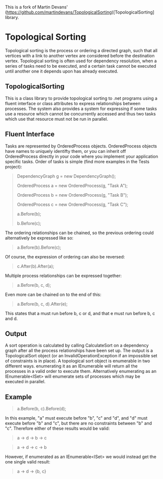 This is a fork of Martin Devans' (https://github.com/martindevans/TopologicalSorting)[TopologicalSorting] library.

Topological Sorting
===================

Topological sorting is the process or ordering a directed graph, such that all vertices with a link to another vertex are considered before the destination vertex. Topological sorting is often used for dependency resolution, when a series of tasks need to be executed, and a certain task cannot be executed until another one it depends upon has already executed.

TopologicalSorting
------------------

This is a class library to provide topological sorting to .net programs using a fluent interface or class attributes to express relationships between processes. The system also provides a system for expressing if some tasks use a resource which cannot be concurrently accessed and thus two tasks which use that resource must not be run in parallel.

Fluent Interface
----------------

Tasks are represented by OrderedProcess objects. OrderedProcess objects have names to uniquely identifty them, or you can inherit off OrderedProcess directly in your code where you implement your application specific tasks. Order of tasks is simple (find more examples in the Tests project):

> DependencyGraph g = new DependencyGraph();
>
> OrderedProcess a = new OrderedProcess(g, "Task A");
>
> OrderedProcess b = new OrderedProcess(g, "Task B");
>
> OrderedProcess c = new OrderedProcess(g, "Task C");
> 
> a.Before(b);
>
> b.Before(c);

The ordering relationships can be chained, so the previous ordering could alternatively be expressed like so:

> a.Before(b).Before(c);

Of course, the expression of ordering can also be reversed:

> c.After(b).After(a);

Multiple process relationships can be expressed together:

> a.Before(b, c, d);

Even more can be chained on to the end of this:

> a.Before(b, c, d).After(e);

This states that a must run before b, c or d, and that e must run before b, c and d.

Output
------

A sort operation is calculated by calling CalculateSort on a dependency graph after all the process relationships have been set up. The output is a TopologicalSort object (or an InvalidOperationException if an impossible set of constraints is in place). A topological sort object is enumerable in two different ways. enumerating it as an IEnumerable<OrderedProcess> will return all the processes in a valid order to execute them. Alternatively enumerating as an IEnumerable<ISet<OrderedProcess>> will enumerate sets of processes which may be executed in parallel.

Example
-------

> a.Before(b, c).Before(d);

In this example, "a" must execute before "b", "c" and "d", and "d" must execute before "b" and "c", but there are no constraints between "b" and "c". Therefore either of these results would be valid:

> a -> d -> b -> c

> a -> d -> c -> b

However, if enumerated as an IEnumerable<ISet<OrderedProcess>> we would instead get the one single valid result:

> a -> d -> {b, c}
